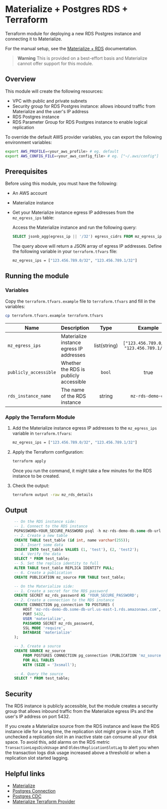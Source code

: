 # Materialize + Postgres RDS + Terraform

Terraform module for deploying a new RDS Postgres instance and connecting it to Materialize.

For the manual setup, see the [Materialize + RDS](https://materialize.com/docs/integrations/cdc-postgres/#direct-postgres-source) documentation.

> **Warning** This is provided on a best-effort basis and Materialize cannot offer support for this module.

## Overview

This module will create the following resources:

- VPC with public and private subnets
- Security group for RDS Postgres instance: allows inbound traffic from Materialize and the user's IP address
- RDS Postgres instance
- RDS Parameter Group for RDS Postgres instance to enable logical replication

To override the default AWS provider variables, you can export the following environment variables:

```bash
export AWS_PROFILE=<your_aws_profile> # eg. default
export AWS_CONFIG_FILE=<your_aws_config_file> # eg. ["~/.aws/config"]
```

## Prerequisites

Before using this module, you must have the following:

- An AWS account
- Materialize instance
- Get your Materialize instance egress IP addresses from the `mz_egress_ips` table:

    Access the Materialize instance and run the following query:

    ```sql
    SELECT jsonb_agg(egress_ip || '/32') egress_cidrs FROM mz_egress_ips;
    ```

    The query above will return a JSON array of egress IP addresses. Define the following variable in your `terraform.tfvars` file:

    ```bash
    mz_egress_ips = ["123.456.789.0/32", "123.456.789.1/32"]
    ```

## Running the module

### Variables

Copy the `terraform.tfvars.example` file to `terraform.tfvars` and fill in the variables:

```bash
cp terraform.tfvars.example terraform.tfvars
```

| Name                  | Description                              | Type         | Example                                    | Required |
|-----------------------|------------------------------------------|:------------:|:------------------------------------------:|:--------:|
| `mz_egress_ips`       | Materialize instance egress IP addresses | list(string) | `["123.456.789.0/32", "123.456.789.1/32"]` | yes      |
| `publicly_accessible` | Whether the RDS is publicly accessible   | `bool`       | true                                       | no       |
| `rds_instance_name`   | The name of the RDS instance             | string       | `mz-rds-demo-db`                           | no       |

### Apply the Terraform Module

1. Add the Materialize instance egress IP addresses to the `mz_egress_ips` variable in `terraform.tfvars`:

    ```bash
    mz_egress_ips = ["123.456.789.0/32", "123.456.789.1/32"]
    ```

1. Apply the Terraform configuration:

    ```bash
    terraform apply
    ```

    Once you run the command, it might take a few minutes for the RDS instance to be created.

1. Check the output:

    ```bash
    terraform output -raw mz_rds_details
    ```

## Output

```sql
    -- On the RDS instance side:
    -- 1. Connect to the RDS instance
    PGPASSWORD=YOUR_SECURE_PASSWORD psql -h mz-rds-demo-db.some-db-url.us-east-1.rds.amazonaws.com -U materialize -d materialize
    -- 2. Create a new table
    CREATE TABLE test_table (id int, name varchar(255));
    -- 3. Insert some data
    INSERT INTO test_table VALUES (1, 'test'), (2, 'test2');
    -- 4. Verify the data
    SELECT * FROM test_table;
    -- 5. Set the replica identity to full
    ALTER TABLE test_table REPLICA IDENTITY FULL;
    -- 6. Create a publication
    CREATE PUBLICATION mz_source FOR TABLE test_table;

    -- On the Materialize side:
    -- 1. Create a secret for the RDS password
    CREATE SECRET mz_rds_password AS 'YOUR_SECURE_PASSWORD';
    -- 2. Create a connection to the RDS instance
    CREATE CONNECTION pg_connection TO POSTGRES (
        HOST 'mz-rds-demo-db.some-db-url.us-east-1.rds.amazonaws.com',
        PORT 5432,
        USER 'materialize',
        PASSWORD SECRET mz_rds_password,
        SSL MODE 'require',
        DATABASE 'materialize'
    );

    -- 3. Create a source
    CREATE SOURCE mz_source
        FROM POSTGRES CONNECTION pg_connection (PUBLICATION 'mz_source')
        FOR ALL TABLES
        WITH (SIZE = '3xsmall');

    -- 4. Query the source
    SELECT * FROM test_table;
```

## Security

The RDS instance is publicly accessible, but the module creates a security group that allows inbound traffic from the Materialize egress IPs and the user's IP address on port 5432.

If you create a Materialize source from the RDS instance and leave the RDS instance idle for a long time, the replication slot might grow in size. If left unchecked a replication slot in an inactive state can consume all your disk space. To avoid this, add alarms on the RDS metric `TransactionLogsDiskUsage` and `OldestReplicationSlotLag` to alert you when the transaction logs disk usage increased above a threshold or when a replication slot started lagging.

## Helpful links

- [Materialize](https://materialize.com/)
- [Postgres Connection](https://materialize.com/docs/sql/create-connection/#postgres)
- [Postgres CDC](https://materialize.com/docs/integrations/cdc-postgres/)
- [Materialize Terraform Provider](https://github.com/MaterializeInc/terraform-provider-materialize)
